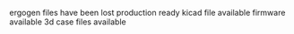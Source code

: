 ergogen files have been lost
production ready kicad file available
firmware available
3d case files available
